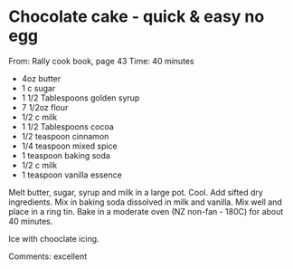 # Chocolate cake - quick & easy no egg
From: Rally cook book, page 43
Time: 40 minutes

* 4oz butter
* 1 c sugar
* 1 1/2 Tablespoons golden syrup
* 7 1/2oz flour
* 1/2 c milk
* 1 1/2 Tablespoons cocoa
* 1/2 teaspoon cinnamon
* 1/4 teaspoon mixed spice
* 1 teaspoon  baking soda
* 1/2 c milk
* 1 teaspoon  vanilla essence

Melt butter, sugar, syrup and milk in a large pot.  Cool.  Add sifted dry ingredients.  Mix in baking soda dissolved in milk and vanilla.  Mix well and place in a ring tin. Bake in a moderate oven (NZ non-fan - 180C) for about 40 minutes.

Ice with chooclate icing.

Comments: excellent

